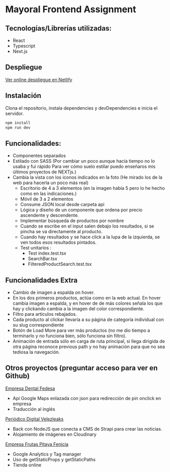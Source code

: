 
# Mayoral Frontend Assignment

## Tecnologías/Librerías utilizadas:

-	React
-	Typescript
-	Next.js


## Despliegue

[Ver online despliegue en Netlify](https://filter-react-store23.netlify.app/)

## Instalación
Clona el repositorio, instala dependencies y devDependencies e inicia el servidor.

```sh
npm install
npm run dev
```
## Funcionalidades:

- Componentes separados
- Estilado con SASS
(Por cambiar un poco aunque hacía tiempo no lo usaba y fui rápido
Para ver cómo suelo estilar puedo enseñaros mis últimos proyectos de NEXTjs.)
- Cambia la vista con los iconos indicados en la foto (He mirado los de la web para hacerla un poco más real)
  - Escritorio de 4 a 3 elementos (en la imagen había 5 pero lo he hecho como en las indicaciones.)
  - Móvil de 3 a 2 elementos
  - Consume JSON local desde carpeta api
  - Lógica y diseño de un componente que ordena por precio ascendente y descendente.
  - Implementar búsqueda de productos por nombre
  - Cuando se escribe en el input salen debajo los resultados, si se pincha se va directamente al producto.
  - Cuando hay resultados y se hace click a la lupa de la izquierda, se ven todos esos resultados pintados.
  - Test unitarios :
    - Test index.test.tsx
    - SearchBar.tsx
    - FilteredProductSearch.test.tsx

## Funcionalidades Extra

- Cambio de imagen a espalda on hover.
- En los dos primeros productos, actúa como en la web actual. En hover cambia imagen a espalda, y en hover de de más colores señala los que hay y clickando cambia a la imagen del color correspondiente.
- Filtro para artículos rebajados.
- Cada producto al clickar llevaría a su página de categoría individual con su slug correspondiente
- Botón de Load More para ver más productos (no me dio tiempo a terminarlo y no funciona bien, sólo funciona sin filtro).
- Animación de entrada sólo en carga de ruta principal, si llega dirigida de otra página reconoce previous path y no hay animación para que no sea tediosa la navegación.

## Otros proyectos (preguntar acceso para ver en Github)

[Empresa Dental Fedesa](https://fedesa2-szzy.vercel.app/)
-	Api Google Maps enlazada con json para redirección de pin onclick en empresa
-	Traducción al inglés

[Periódico Digital Velezleaks](https://www.velezleaks.org/)
-	Back con NodeJS que conecta a CMS de Strapi para crear las noticias.
-	Alojamiento de imágenes en Cloudinary

[Empresa Frutas Pitaya Fenicia](https://pitayafenicia.es/)
-	Google Analytics y Tag manager
-	Uso de getStaticProps y getStaticPaths
- Tienda online






